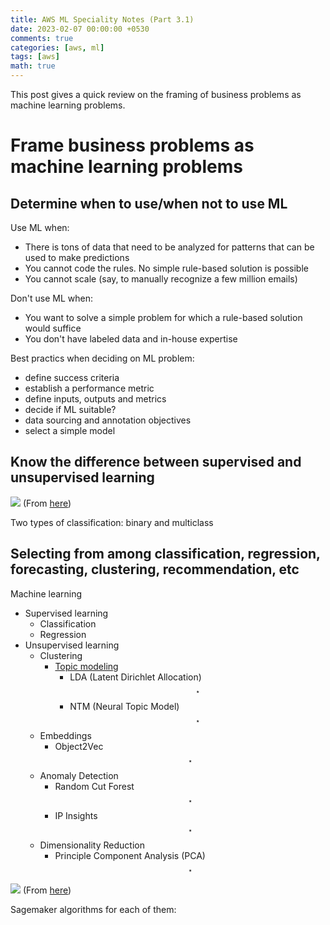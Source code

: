 ```yaml
---
title: AWS ML Speciality Notes (Part 3.1)
date: 2023-02-07 00:00:00 +0530
comments: true
categories: [aws, ml]
tags: [aws]
math: true
---
```


This post gives a quick review on the framing of business problems as machine learning problems.

<!--more-->

# Frame business problems as machine learning problems

## Determine when to use/when not to use ML

Use ML when:
- There is tons of data that need to be analyzed for patterns that can be used to make predictions
- You cannot code the rules. No simple rule-based solution is possible
- You cannot scale (say, to manually recognize a few million emails)

Don't use ML when:
- You want to solve a simple problem for which a rule-based solution would suffice
- You don't have labeled data and in-house expertise

Best practics when deciding on ML problem:
* define success criteria
* establish a performance metric
* define inputs, outputs and metrics
* decide if ML suitable?
* data sourcing and annotation objectives
* select a simple model

## Know the difference between supervised and unsupervised learning

![](https://www.datasciencecentral.com/wp-content/uploads/2021/10/3862950628-1.png)
(From [here](https://www.datasciencecentral.com/supervised-learning-vs-unsupervised-in-one-picture/))

Two types of classification: binary  and multiclass


## Selecting from among classification, regression, forecasting, clustering, recommendation, etc

Machine learning
* Supervised learning
    * Classification
    * Regression
* Unsupervised learning
    * Clustering
        * [Topic modeling](https://monkeylearn.com/blog/introduction-to-topic-modeling/)
            * LDA (Latent Dirichlet Allocation)$$ ^\star $$
            * NTM (Neural Topic Model)$$ ^\star $$
    * Embeddings
        * Object2Vec$$ ^\star $$
    * Anomaly Detection
        * Random Cut Forest$$ ^\star $$
        * IP Insights$$ ^\star $$
    * Dimensionality Reduction
        * Principle Component Analysis (PCA)$$ ^\star $$


![](https://i.imgur.com/gq6p4S0.png)
(From [here](https://www.analyticsvidhya.com/blog/2021/03/everything-you-need-to-know-about-machine-learning/))

Sagemaker algorithms for each of them:
















